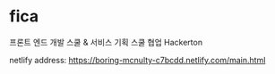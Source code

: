 # fica
프론트 엔드 개발 스쿨 & 서비스 기획 스쿨 협업 Hackerton

netlify address: https://boring-mcnulty-c7bcdd.netlify.com/main.html
